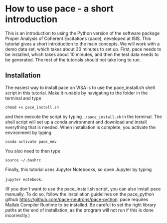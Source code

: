 # How to use pace - a short introduction
This is an introduction to using the Python version of the software package Proper Analysis of Coherent Excitations (pace), developed at ISIS. This tutorial gives a short introduction to the main concepts. We will work with a demo data set, which takes about 30 minutes to set up. First, pace needs to be installed, which takes about 10 minutes, and then the test data needs to be generated. The rest of the tutorials should not take long to run.

## Installation
The easiest way to install pace on VISA is to use the pace_install.sh shell script in this tutorial. Make it runable by navigating to the folder in the terminal and type

`chmod +x pace_install.sh`

and then execute the script by typing 
`./pace_install.sh`
in the terminal. The shell script will set up a conda environment and download and install everything that is needed. When installation is complete, you activate the environment by typing

`conda activate pace_env`

You also need to then type

`source ~/.bashrc`

Finally, this tutorial uses Jupyter Notebooks, so open Jupyter by typing

`jupyter notebook`.



(If you don't want to use the pace_install.sh script, you can also install pace manually. To do so, follow the installation guidelines on the pace_python github https://github.com/pace-neutrons/pace-python. pace requires Matlab Compiler Runtime to be installed. Be careful to set the right library paths at the end of installation, as the program will not run if this is done incorrectly.)
